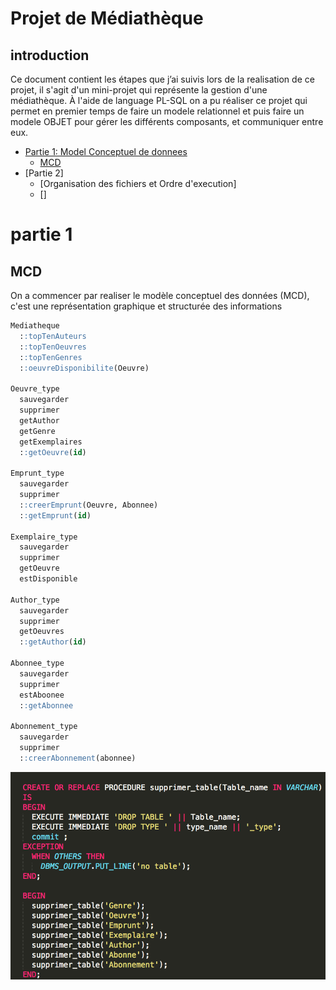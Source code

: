 # Projet de Médiathèque 


## introduction

Ce document contient les étapes que j’ai suivis lors de la realisation de ce projet, il s'agit d'un mini-projet qui représente la gestion d'une médiathèque.
À l'aide de language PL-SQL on a pu réaliser ce projet qui permet en premier temps de faire un modele relationnel et puis faire un modele OBJET pour gérer les différents composants, et communiquer entre eux.

- [Partie 1: Model Conceptuel de donnees](#requirements)
  - [MCD](#ruby-and-rails)
- [Partie 2]
  - [Organisation des fichiers et Ordre d'execution]
  - []



# partie 1
## MCD



On a commencer par realiser le modèle conceptuel des données (MCD), c'est une représentation graphique et structurée des informations 

```SQL
Mediatheque
  ::topTenAuteurs
  ::topTenOeuvres
  ::topTenGenres
  ::oeuvreDisponibilite(Oeuvre)

Oeuvre_type
  sauvegarder
  supprimer
  getAuthor
  getGenre
  getExemplaires
  ::getOeuvre(id)

Emprunt_type
  sauvegarder
  supprimer
  ::creerEmprunt(Oeuvre, Abonnee)
  ::getEmprunt(id)

Exemplaire_type
  sauvegarder
  supprimer
  getOeuvre
  estDisponible

Author_type
  sauvegarder
  supprimer
  getOeuvres
  ::getAuthor(id)

Abonnee_type
  sauvegarder
  supprimer
  estAboonee
  ::getAbonnee

Abonnement_type
  sauvegarder
  supprimer
  ::creerAbonnement(abonnee)
```

![alt Médiathèque image 1](https://raw.githubusercontent.com/belarfaoui-zakaria/psql/master/pictures/2.png)